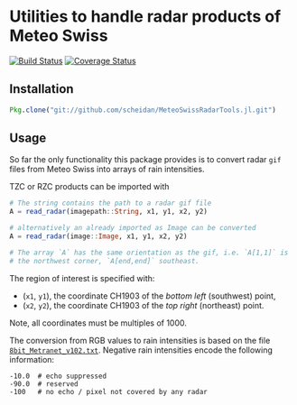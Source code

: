 Utilities to handle radar products of Meteo Swiss
==================================================

[![Build Status](https://travis-ci.org/scheidan/MeteoSwissRadarTools.jl.svg?branch=master)](https://travis-ci.org/scheidan/MeteoSwissRadarTools.jl)
[![Coverage Status](https://img.shields.io/coveralls/scheidan/MeteoSwissRadarTools.jl.svg)](https://coveralls.io/r/scheidan/MeteoSwissRadarTools.jl?branch=master)


Installation
------------

```Julia
Pkg.clone("git://github.com/scheidan/MeteoSwissRadarTools.jl.git")
```


Usage
-----

So far the only functionality this package provides is to convert radar
`gif` files from Meteo Swiss into arrays of rain intensities.

TZC or RZC products can be imported with
```Julia
# The string contains the path to a radar gif file
A = read_radar(imagepath::String, x1, y1, x2, y2)

# alternatively an already imported as Image can be converted
A = read_radar(image::Image, x1, y1, x2, y2)

# The array `A` has the same orientation as the gif, i.e. `A[1,1]` is
# the northwest corner, `A[end,end]` southeast.
```

The region of interest is specified with:
 - (`x1`, `y1`), the coordinate CH1903 of the *bottom left* (southwest) point,
 - (`x2`, `y2`), the coordinate CH1903 of the *top right* (northeast) point.

Note, all coordinates must be multiples of 1000.


The conversion from RGB values to rain intensities is based on the file
[`8bit_Metranet_v102.txt`](references/8bit_Metranet_v102.txt). Negative rain intensities encode the
following information:

```
-10.0  # echo suppressed
-90.0  # reserved
-100   # no echo / pixel not covered by any radar
```

